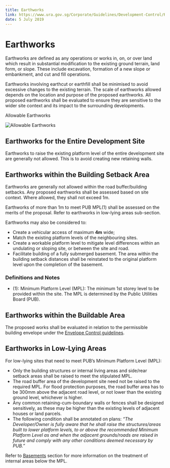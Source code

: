 ```yaml
---
title: Earthworks
link: https://www.ura.gov.sg/Corporate/Guidelines/Development-Control/Residential/Terrace/Earthworks
date: 5 July 2019
---
```


# Earthworks

Earthworks are defined as any operations or works in, on, or over land which result in substantial modification to the existing ground terrain, land form, or slope. These include excavation, formation of a new slope or embankment, and cut and fill operations.

Earthworks involving earthcut or earthfill shall be minimised to avoid excessive changes to the existing terrain. The scale of earthworks allowed depends on the location and purpose of the proposed earthworks. All proposed earthworks shall be evaluated to ensure they are sensitive to the wider site context and its impact to the surrounding developments.

Allowable Earthworks

![Allowable Earthworks](https://www.ura.gov.sg/-/media/Corporate/Guidelines/Development-control/Landed-Housing/LHD08_Earthworks_Allowable_Earth_Cut.jpg?h=100%25&w=100%25)

## Earthworks for the Entire Development Site

Earthworks to raise the existing platform level of the entire development site are generally not allowed. This is to avoid creating new retaining walls.

## Earthworks within the Building Setback Area

Earthworks are generally not allowed within the road buffer/building setbacks. Any proposed earthworks shall be assessed based on site context. Where allowed, they shall not exceed 1m.

Earthworks of more than 1m to meet PUB MPL(1) shall be assessed on the merits of the proposal. Refer to earthworks in low-lying areas sub-section.

Earthworks may also be considered to:

- Create a vehicular access of maximum **4m** wide;
- Match the existing platform levels of the neighbouring sites.
- Create a workable platform level to mitigate level differences within an undulating or sloping site, or between the site and road.
- Facilitate building of a fully submerged basement. The area within the building setback distances shall be reinstated to the original platform level upon the completion of the basement.

### Definitions and Notes

- (1): Minimum Platform Level (MPL): The minimum 1st storey level to be provided within the site. The MPL is determined by the Public Utilities Board (PUB).

## Earthworks within the Buildable Area

The proposed works shall be evaluated in relation to the permissible building envelope under the [Envelope Control guidelines](https://www.ura.gov.sg/Corporate/Guidelines/Development-Control/Residential/Terrace/EC).

## Earthworks in Low-Lying Areas

For low-lying sites that need to meet PUB’s Minimum Platform Level (MPL):

- Only the building structures or internal living areas and side/rear setback areas shall be raised to meet the stipulated MPL.
- The road buffer area of the development site need not be raised to the required MPL. For flood protection purposes, the road buffer area has to be 300mm above the adjacent road level, or not lower than the existing ground level, whichever is higher.
- Any common retaining-cum-boundary walls or fences shall be designed sensitively, as these may be higher than the existing levels of adjacent houses or land parcels.
- The following condition shall be annotated on plans: _“The Developer/Owner is fully aware that he shall raise the structures/areas built to lower platform levels, to or above the recommended Minimum Platform Level as and when the adjacent grounds/roads are raised in future and comply with any other conditions deemed necessary by PUB.”_

Refer to [Basements](https://www.ura.gov.sg/Corporate/Guidelines/Development-Control/Residential/Terrace/EC) section for more information on the treatment of internal areas below the MPL.
